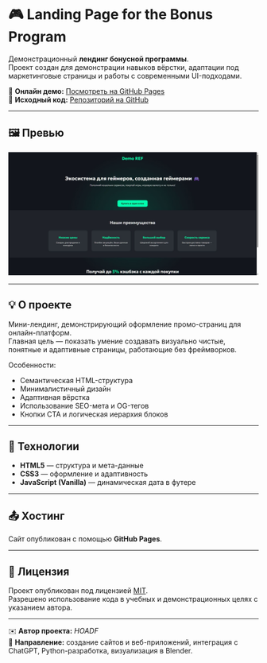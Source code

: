 # 🎮 Landing Page for the Bonus Program

Демонстрационный **лендинг бонусной программы**.  
Проект создан для демонстрации навыков вёрстки, адаптации под маркетинговые страницы и работы с современными UI-подходами.

🔗 **Онлайн демо:** [Посмотреть на GitHub Pages](https://hoadf.github.io/Landing-page-for-the-bonus-program/)  
💾 **Исходный код:** [Репозиторий на GitHub](https://github.com/hoadf/Landing-page-for-the-bonus-program)

---

## 🖼️ Превью

![Превью сайта](preview.jpg)

---

## 💡 О проекте

Мини-лендинг, демонстрирующий оформление промо-страниц для онлайн-платформ.  
Главная цель — показать умение создавать визуально чистые, понятные и адаптивные страницы, работающие без фреймворков.

Особенности:
- Семантическая HTML-структура  
- Минималистичный дизайн  
- Адаптивная вёрстка  
- Использование SEO-мета и OG-тегов  
- Кнопки CTA и логическая иерархия блоков  

---

## 🧩 Технологии

- **HTML5** — структура и мета-данные  
- **CSS3** — оформление и адаптивность  
- **JavaScript (Vanilla)** — динамическая дата в футере  

---

## 📤 Хостинг

Сайт опубликован с помощью **GitHub Pages**.

---

## 📄 Лицензия

Проект опубликован под лицензией [MIT](LICENSE).  
Разрешено использование кода в учебных и демонстрационных целях с указанием автора.

---


✉️ **Автор проекта:** *HOADF*  
💬 **Направление:** создание сайтов и веб-приложений, интеграция с ChatGPT, Python-разработка, визуализация в Blender.
